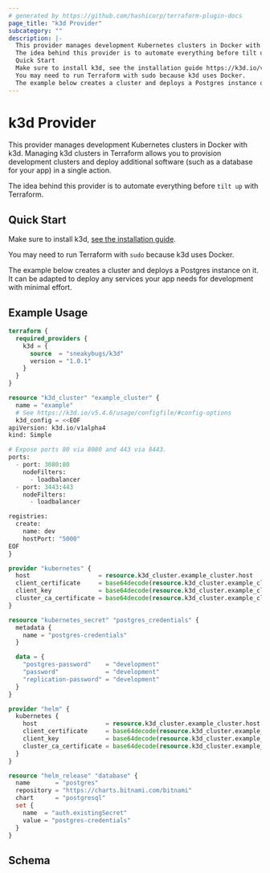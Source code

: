 ```yaml
---
# generated by https://github.com/hashicorp/terraform-plugin-docs
page_title: "k3d Provider"
subcategory: ""
description: |-
  This provider manages development Kubernetes clusters in Docker with k3d. Managing k3d clusters in Terraform allows you to provision development clusters and deploy additional software (such as a database for your app) in a single action.
  The idea behind this provider is to automate everything before tilt up with Terraform.
  Quick Start
  Make sure to install k3d, see the installation guide https://k3d.io/v5.4.6/#installation.
  You may need to run Terraform with sudo because k3d uses Docker.
  The example below creates a cluster and deploys a Postgres instance on it. It can be adapted to deploy any services your app needs for development with minimal effort.
---
```


# k3d Provider

This provider manages development Kubernetes clusters in Docker with k3d. Managing k3d clusters in Terraform allows you to provision development clusters and deploy additional software (such as a database for your app) in a single action.

The idea behind this provider is to automate everything before `tilt up` with Terraform.

## Quick Start

Make sure to install k3d, [see the installation guide](https://k3d.io/v5.4.6/#installation).

You may need to run Terraform with `sudo` because k3d uses Docker.

The example below creates a cluster and deploys a Postgres instance on it. It can be adapted to deploy any services your app needs for development with minimal effort.

## Example Usage

```terraform
terraform {
  required_providers {
    k3d = {
      source  = "sneakybugs/k3d"
      version = "1.0.1"
    }
  }
}

resource "k3d_cluster" "example_cluster" {
  name = "example"
  # See https://k3d.io/v5.4.6/usage/configfile/#config-options
  k3d_config = <<EOF
apiVersion: k3d.io/v1alpha4
kind: Simple

# Expose ports 80 via 8080 and 443 via 8443.
ports:
  - port: 3080:80
    nodeFilters:
      - loadbalancer
  - port: 3443:443
    nodeFilters:
      - loadbalancer

registries:
  create:
    name: dev
    hostPort: "5000"
EOF
}

provider "kubernetes" {
  host                   = resource.k3d_cluster.example_cluster.host
  client_certificate     = base64decode(resource.k3d_cluster.example_cluster.client_certificate)
  client_key             = base64decode(resource.k3d_cluster.example_cluster.client_key)
  cluster_ca_certificate = base64decode(resource.k3d_cluster.example_cluster.cluster_ca_certificate)
}

resource "kubernetes_secret" "postgres_credentials" {
  metadata {
    name = "postgres-credentials"
  }

  data = {
    "postgres-password"    = "development"
    "password"             = "development"
    "replication-password" = "development"
  }
}

provider "helm" {
  kubernetes {
    host                   = resource.k3d_cluster.example_cluster.host
    client_certificate     = base64decode(resource.k3d_cluster.example_cluster.client_certificate)
    client_key             = base64decode(resource.k3d_cluster.example_cluster.client_key)
    cluster_ca_certificate = base64decode(resource.k3d_cluster.example_cluster.cluster_ca_certificate)
  }
}

resource "helm_release" "database" {
  name       = "postgres"
  repository = "https://charts.bitnami.com/bitnami"
  chart      = "postgresql"
  set {
    name  = "auth.existingSecret"
    value = "postgres-credentials"
  }
}
```

<!-- schema generated by tfplugindocs -->
## Schema
